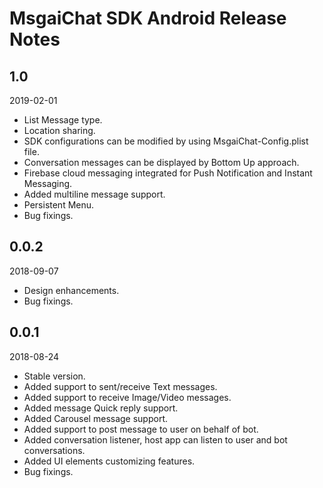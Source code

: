 # MsgaiChat SDK Android Release Notes

## 1.0
2019-02-01

* List Message type.
* Location sharing.
* SDK configurations can be modified by using MsgaiChat-Config.plist file.
* Conversation messages can be displayed by Bottom Up approach.
* Firebase cloud messaging integrated for Push Notification and Instant Messaging.
* Added multiline message support.
* Persistent Menu.
* Bug fixings.


## 0.0.2
2018-09-07

* Design enhancements.
* Bug fixings.


## 0.0.1
2018-08-24

* Stable version.
* Added support to sent/receive Text messages.
* Added support to receive Image/Video messages.
* Added message Quick reply support.
* Added Carousel message support.
* Added support to post message to user on behalf of bot.
* Added conversation listener, host app can listen to user and bot conversations.
* Added UI elements customizing features.
* Bug fixings.


